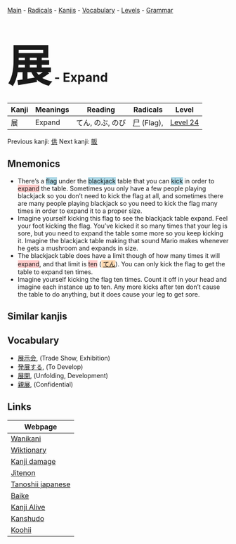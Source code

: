 <style> bigfont {font-size: 100px}</style>
[Main](../index.md) -
[Radicals](../radicals.md) -
[Kanjis](../kanjis.md) -
[Vocabulary](../vocabulary.md) -
[Levels](../levels.md) -
[Grammar](../grammar.md)
# <bigfont> 展</bigfont> - Expand 

| Kanji | Meanings | Reading | Radicals | Level |
| --- | --- | --- | --- | --- |
| 展 | Expand | てん, のぶ, のび | [尸](../radicals/尸.md) (Flag),  | [Level 24](../levels/wk_level24.md) |

Previous kanji: [供](供.md) Next kanji: [販](販.md) 

## Mnemonics
 * There’s a <span style="background-color:#ADD8E6"> flag</span> under the <span style="background-color:#ADD8E6"> blackjack</span> table that you can <span style="background-color:#ADD8E6"> kick</span> in order to <span style="background-color:#ffcccb"> expand</span> the table. Sometimes you only have a few people playing blackjack so you don’t need to kick the flag at all, and sometimes  there are many people playing blackjack so you need to kick the flag many times in order to expand it to a proper size.
* Imagine yourself kicking this flag to see the blackjack table expand. Feel your foot kicking the flag. You’ve kicked it so many times that your leg is sore, but you need to expand the table some more so you keep kicking it. Imagine the blackjack table making that sound Mario makes whenever he gets a mushroom and expands in size.
* The blackjack table does have a limit though of how many times it will <span style="background-color:#ffcccb"> expand</span>, and that limit is <span style="background-color:#ffcccb"> ten</span> (<span style="background-color:#fed8b1"> [てん](https://jisho.org/search/てん)</span>). You can only kick the flag to get the table to expand ten times.
* Imagine yourself kicking the flag ten times. Count it off in your head and imagine each instance up to ten. Any more kicks after ten don’t cause the table to do anything, but it does cause your leg to get sore.


## Similar kanjis
 


## Vocabulary
 * [展示会](../vocabulary/展.md), (Trade Show, Exhibition)
* [発展する](../vocabulary/展.md), (To Develop)
* [展開](../vocabulary/展.md), (Unfolding, Development)
* [親展](../vocabulary/展.md), (Confidential)



## Links 

| Webpage |
| --- |
| [Wanikani          ](https://www.wanikani.com/kanji/展) |
| [Wiktionary        ](https://en.wiktionary.org/wiki/展) |
| [Kanji damage      ](http://www.kanjidamage.com/kanji/search?utf8=✓&q=展) |
| [Jitenon           ](https://jitenon.com/kanji/展) |
| [Tanoshii japanese ](https://www.tanoshiijapanese.com/dictionary/kanji.cfm?k=展) |
| [Baike             ](https://baike.baidu.com/item/展) |
| [Kanji Alive       ](https://app.kanjialive.com/展) |
| [Kanshudo          ](https://www.kanshudo.com/searchmn?q=展) |
| [Koohii            ](https://kanji.koohii.com/study/kanji/展) |
